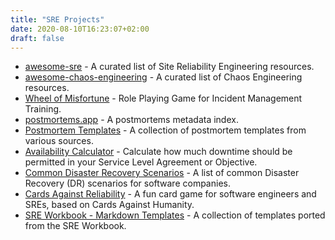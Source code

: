 ```yaml
---
title: "SRE Projects"
date: 2020-08-10T16:23:07+02:00
draft: false
---
```


* [awesome-sre](https://github.com/dastergon/awesome-sre) - A curated list of Site Reliability Engineering resources.
* [awesome-chaos-engineering](https://github.com/dastergon/awesome-chaos-engineering) - A curated list of Chaos Engineering resources.
* [Wheel of Misfortune](https://dastergon.github.io/wheel-of-misfortune) - Role Playing Game for Incident Management Training.
* [postmortems.app](https://postmortems.app) - A postmortems metadata index.
* [Postmortem Templates](https://github.com/dastergon/postmortem-templates) - A collection of postmortem templates from various sources.
* [Availability Calculator](https://availability.sre.xyz) - Calculate how much downtime should be permitted in your Service Level Agreement or Objective.
* [Common Disaster Recovery Scenarios](https://github.com/dastergon/common-disaster-recovery-scenarios) - A list of common Disaster Recovery (DR) scenarios for software companies.
* [Cards Against Reliability](https://github.com/dastergon/CardsAgainstReliability) - A fun card game for software engineers and SREs, based on Cards Against Humanity.
* [SRE Workbook - Markdown Templates](https://github.com/dastergon/sreworkbook-templates-md) - A collection of templates ported from the SRE Workbook.
